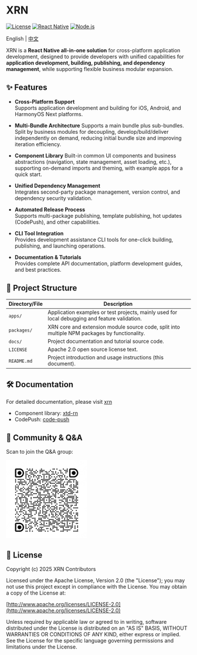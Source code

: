 # XRN

[![License](https://img.shields.io/badge/license-Apache%202.0-blue.svg)](./LICENSE)
[![React Native](https://img.shields.io/badge/React%20Native-Compatible-brightgreen)](https://reactnative.dev/)
[![Node.js](https://img.shields.io/badge/Node.js-%3E=18-brightgreen)](https://nodejs.org/)

English | [中文](./README.md)

XRN is a **React Native all-in-one solution** for cross-platform application development, designed to provide developers with unified capabilities for **application development, building, publishing, and dependency management**, while supporting flexible business modular expansion.

## ✨ Features

- **Cross-Platform Support**  
  Supports application development and building for iOS, Android, and HarmonyOS Next platforms.

- **Multi-Bundle Architecture**
  Supports a main bundle plus sub-bundles. Split by business modules for decoupling, develop/build/deliver independently on demand, reducing initial bundle size and improving iteration efficiency.

- **Component Library**
  Built-in common UI components and business abstractions (navigation, state management, asset loading, etc.), supporting on-demand imports and theming, with example apps for a quick start.

- **Unified Dependency Management**  
  Integrates second-party package management, version control, and dependency security validation.

- **Automated Release Process**  
  Supports multi-package publishing, template publishing, hot updates (CodePush), and other capabilities.

- **CLI Tool Integration**  
  Provides development assistance CLI tools for one-click building, publishing, and launching operations.

- **Documentation & Tutorials**  
  Provides complete API documentation, platform development guides, and best practices.

## 📂 Project Structure

| Directory/File    | Description |
| ----------------- | ----------- |
| `apps/`           | Application examples or test projects, mainly used for local debugging and feature validation. |
| `packages/`       | XRN core and extension module source code, split into multiple NPM packages by functionality. |
| `docs/`           | Project documentation and tutorial source code. |
| `LICENSE`         | Apache 2.0 open source license text. |
| `README.md`       | Project introduction and usage instructions (this document). |

## 🛠️ Documentation

For detailed documentation, please visit [xrn](https://xtransferorg.github.io/xrn/)

- Component library: [xtd-rn](https://github.com/xtransferorg/xtd-rn)
- CodePush: [code-push](https://github.com/xtransferorg/code-push)

## 🙋 Community & Q&A

Scan to join the Q&A group:

<img src="./imgs/qa_qrcode.png" alt="XRN Q&A Group QR Code" width="220" />

## 📄 License

Copyright (c) 2025 XRN Contributors

Licensed under the Apache License, Version 2.0 (the "License");
you may not use this project except in compliance with the License.
You may obtain a copy of the License at:

[http://www.apache.org/licenses/LICENSE-2.0](http://www.apache.org/licenses/LICENSE-2.0)

Unless required by applicable law or agreed to in writing, software
distributed under the License is distributed on an "AS IS" BASIS,
WITHOUT WARRANTIES OR CONDITIONS OF ANY KIND, either express or implied.
See the License for the specific language governing permissions and
limitations under the License. 